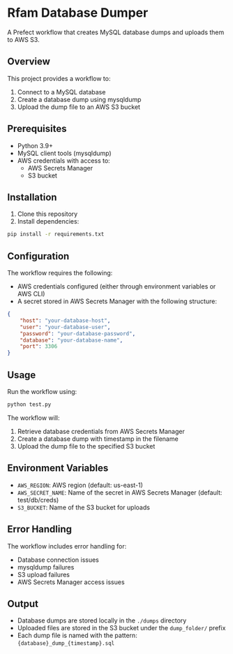 # Rfam Database Dumper

A Prefect workflow that creates MySQL database dumps and uploads them to AWS S3.

## Overview

This project provides a workflow to:
1. Connect to a MySQL database
2. Create a database dump using mysqldump
3. Upload the dump file to an AWS S3 bucket

## Prerequisites

- Python 3.9+
- MySQL client tools (mysqldump)
- AWS credentials with access to:
  - AWS Secrets Manager
  - S3 bucket

## Installation

1. Clone this repository
2. Install dependencies:
```bash
pip install -r requirements.txt
```

## Configuration

The workflow requires the following:
- AWS credentials configured (either through environment variables or AWS CLI)
- A secret stored in AWS Secrets Manager with the following structure:
```json
{
    "host": "your-database-host",
    "user": "your-database-user",
    "password": "your-database-password",
    "database": "your-database-name",
    "port": 3306
}
```

## Usage

Run the workflow using:
```bash
python test.py
```

The workflow will:
1. Retrieve database credentials from AWS Secrets Manager
2. Create a database dump with timestamp in the filename
3. Upload the dump file to the specified S3 bucket

## Environment Variables

- `AWS_REGION`: AWS region (default: us-east-1)
- `AWS_SECRET_NAME`: Name of the secret in AWS Secrets Manager (default: test/db/creds)
- `S3_BUCKET`: Name of the S3 bucket for uploads

## Error Handling

The workflow includes error handling for:
- Database connection issues
- mysqldump failures
- S3 upload failures
- AWS Secrets Manager access issues

## Output

- Database dumps are stored locally in the `./dumps` directory
- Uploaded files are stored in the S3 bucket under the `dump_folder/` prefix
- Each dump file is named with the pattern: `{database}_dump_{timestamp}.sql`

